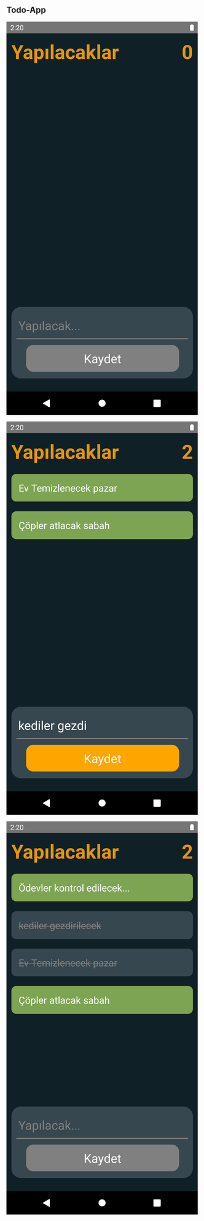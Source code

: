 ## Todo-App
![alt text](https://github.com/kadirkara22/React-Native/blob/main/todo_app/src/assets/todo1.png)

![alt text](https://github.com/kadirkara22/React-Native/blob/main/todo_app/src/assets/todo2.png)

![alt text](https://github.com/kadirkara22/React-Native/blob/main/todo_app/src/assets/todo3.png)